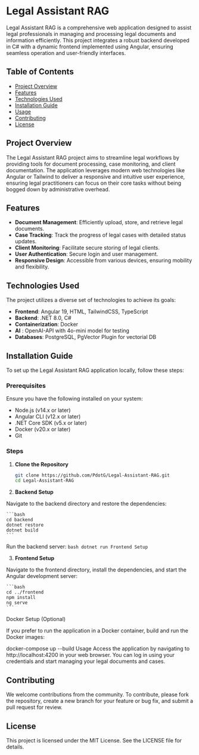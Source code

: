 # Legal Assistant RAG

Legal Assistant RAG is a comprehensive web application designed to assist legal professionals in managing and processing legal documents and information efficiently. This project integrates a robust backend developed in C# with a dynamic frontend implemented using Angular, ensuring seamless operation and user-friendly interfaces.  

## Table of Contents

- [Project Overview](#project-overview)
- [Features](#features)
- [Technologies Used](#technologies-used)
- [Installation Guide](#installation-guide)
- [Usage](#usage)
- [Contributing](#contributing)
- [License](#license)

## Project Overview

The Legal Assistant RAG project aims to streamline legal workflows by providing tools for document processing, case monitoring, and client documentation. The application leverages modern web technologies like Angular or Tailwind to deliver a responsive and intuitive user experience, ensuring legal practitioners can focus on their core tasks without being bogged down by administrative overhead.

## Features

- **Document Management**: Efficiently upload, store, and retrieve legal documents.
- **Case Tracking**: Track the progress of legal cases with detailed status updates.
- **Client Monitoring**: Facilitate secure storing of legal clients.
- **User Authentication**: Secure login and user management.
- **Responsive Design**: Accessible from various devices, ensuring mobility and flexibility.

## Technologies Used

The project utilizes a diverse set of technologies to achieve its goals:

- **Frontend**: Angular 19, HTML, TailwindCSS, TypeScript
- **Backend**: .NET 8.0, C#
- **Containerization**: Docker
- **AI** : OpenAI-API with 4o-mini model for testing
- **Databases**: PostgreSQL, PgVector Plugin for vectorial DB

## Installation Guide

To set up the Legal Assistant RAG application locally, follow these steps:

### Prerequisites

Ensure you have the following installed on your system:

- Node.js (v14.x or later)
- Angular CLI (v12.x or later)
- .NET Core SDK (v5.x or later)
- Docker (v20.x or later)
- Git

### Steps

1. **Clone the Repository**

   ```bash
   git clone https://github.com/PdotG/Legal-Assistant-RAG.git
   cd Legal-Assistant-RAG
   ```
2. **Backend Setup**

Navigate to the backend directory and restore the dependencies:

    ```bash
    cd backend
    dotnet restore
    dotnet build
    ```
Run the backend server:
    ```bash
        dotnet run
        Frontend Setup
    ```

3. **Frontend Setup**

Navigate to the frontend directory, install the dependencies, and start the Angular development server:

    ```bash
    cd ../frontend
    npm install
    ng serve
    ```
Docker Setup (Optional)

If you prefer to run the application in a Docker container, build and run the Docker images:

docker-compose up --build
Usage
Access the application by navigating to http://localhost:4200 in your web browser. You can log in using your credentials and start managing your legal documents and cases.

## Contributing
We welcome contributions from the community. To contribute, please fork the repository, create a new branch for your feature or bug fix, and submit a pull request for review.

## License
This project is licensed under the MIT License. See the LICENSE file for details.